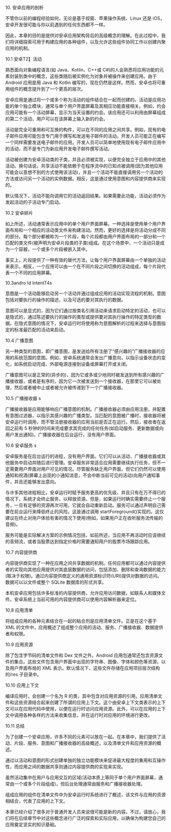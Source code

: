 10\. 安卓应用的剖析

不管你以前的编程经验如何，无论是基于视窗、苹果操作系统、Linux 还是 iOS，安卓开发很可能与你以前遇到的任何东西都不一样。

因此，本章的目的是提供对安卓应用架构背后的高级概念的理解。在此过程中，我们将详细探索可用于构建应用的各种组件，以及允许这些组件协同工作以创建内聚应用的机制。

10.1 安卓T2】活动

熟悉面向对象编程语言(如 Java、Kotlin、C++或 C#)的人会熟悉将应用功能的元素封装到类中的概念，这些类随后被实例化为对象并被操作来创建应用。由于 Android 应用是用 Java 和 Kotlin 编写的，现在仍然是这样。然而，安卓也将可重用组件的概念提升到了一个更高的层次。

安卓应用是通过将一个或多个称为活动的组件结合在一起而创建的。活动是应用功能的单个独立模块，通常与单个用户界面屏幕及其相应功能直接相关。例如，约会应用可能有一个活动屏幕，显示为当天设置的约会。该应用还可以利用由屏幕组成的第二个活动，用户可以在该屏幕上输入新的约会。

活动是完全可重用和可互换的构件，可以在不同的应用之间共享。例如，现有的电子邮件应用可能包含专门用于撰写和发送电子邮件的活动。开发人员可能正在编写一个同样需要发送电子邮件的应用。开发人员可以简单地使用现有电子邮件应用中的活动，而不是专门为新应用开发电子邮件撰写活动。

活动被创建为安卓活动类的子类，并且必须被实现，以便完全独立于应用中的其他活动。换句话说，共享活动不能依赖于在程序流中的已知点被调用(因为其他应用可能会以意想不到的方式使用该活动)，并且一个活动不能直接调用另一个活动的方法或访问另一个活动的实例数据。相反，这是通过使用意图和内容提供商来实现的。

默认情况下，活动不能向调用它的活动返回结果。如果需要此功能，活动必须作为发起活动的子活动专门启动。

10.2 安卓碎片

如上所述，活动通常表示应用中的单个用户界面屏幕。一种选择是使用单个用户界面布局和一个相应的活动类文件来构建活动。然而，更好的选择是将活动分成不同的部分。每个部分都被称为一个片段，每个片段都由用户界面布局的一部分和一个匹配的类文件(被声明为安卓片段类的子类)组成。在这个场景中，一个活动只是成为一个容器，一个或多个片段被嵌入其中。

事实上，片段提供了一种有效的替代方法，让每个用户界面屏幕由一个单独的活动来表示。相反，一个应用可以由一个在不同片段之间切换的活动组成，每个片段代表一个不同的应用屏幕。

10.3andro Id IntentT4s

意图是一个活动能够启动另一个活动并通过组成应用的活动实现流程的机制。意图包括对要执行的操作的描述，以及可选的要对其执行的数据。

意图可以是显式的，因为它们通过按类名引用活动来请求启动特定的活动，也可以是隐式的，通过陈述要执行的操作的类型或提供要对其执行操作的特定类型的数据。在隐式意图的情况下，安卓运行时将使用称为意图解析的过程来选择与意图指定的标准最匹配的活动来启动。

10.4 广播意图

另一种类型的意图，即广播意图，是发送给所有注册了“感兴趣的”广播接收器的应用的系统范围的意图。例如，安卓系统通常会发出广播意向，以指示设备状态的变化，如系统启动完成、外部电源连接到设备或屏幕打开或关闭。

广播意图可以是正常的(异步的)，因为它或多或少地同时被发送到所有感兴趣的广播接收器，或者是有序的，因为它一次被发送到一个接收器，在那里它可以被处理，然后或者被中止或者被允许被传递到下一个广播接收器。

10.5 广播接收器 s

广播接收器是应用能够响应广播意图的机制。广播接收器必须由应用注册，并配置有意图过滤器，以指示其感兴趣的广播类型。当匹配的意图被广播时，接收器将被安卓运行时调用，而不管注册接收器的应用当前是否正在运行。然后，接收者在返回之前有 5 秒钟的时间来完成要求其完成的任何任务(如启动服务、更新数据或向用户发出通知)。广播接收器在后台运行，没有用户界面。

10.6 安卓服务 s

安卓服务是在后台运行的进程，没有用户界面。它们可以从活动、广播接收器或其他服务中启动并随后进行管理。安卓服务非常适合应用需要继续执行任务，但不一定需要用户界面对用户可见的情况。尽管服务缺乏用户界面，但它们仍然可以使用通知和祝酒(屏幕上出现的小通知消息，不会中断当前可见的活动)向用户通知事件，并且还能够发出意向。

与许多其他进程相比，安卓运行时赋予服务更高的优先级，并且只有在万不得已的情况下，系统才会终止服务，以释放资源。但是，如果运行时确实需要终止一个服务，一旦有足够的资源再次可用，它就会自动重新启动。服务可以通过声明自己需要在前台运行来降低终止的风险。这是通过调用 startForeground()实现的。这仅建议在终止对用户体验有害的情况下使用(例如，如果用户正在收听服务流传输的音频)。

服务可能是实际解决方案的示例情况包括，如前所述，当应用不再活动时应该继续的音频流，或者当股票达到指定价格时需要通知用户的股票市场跟踪应用。

10.7 内容提供商

内容提供商实现了一种在应用之间共享数据的机制。任何应用都可以通过内容提供者的实现向其他应用提供对其底层数据的访问，包括添加、删除和查询数据的能力(取决于权限)。通过内容提供商定义的通用资源标识符(URI)提供对数据的访问。数据可以以文件或整个 SQLite 数据库的形式共享。

本机安卓应用包括许多标准的内容提供商，允许应用访问数据，如联系人和媒体文件。安卓系统上当前可用的内容提供商可以使用内容解析器来定位。

10.8 应用清单

将组成应用的各种元素结合在一起的粘合剂是应用清单文件。正是在这个基于 XML 的文件中，应用概述了组成整个应用的活动、服务、广播接收器、数据提供者和权限。

10.9 应用资源

除了包含字节码的清单文件和 Dex 文件之外，Android 应用包通常还包含资源文件的集合。这些文件包含用户界面中出现的字符串、图像、字体和颜色等资源，以及用户界面布局的 XML 表示。默认情况下，这些文件存储在应用项目层次结构的/res 子目录中。

10.10 应用上下文

编译应用时，会创建一个名为 R 的类，其中包含对应用资源的引用。应用清单文件和这些资源结合起来创建了所谓的应用上下文。这个由安卓上下文类表示的上下文可以在应用代码中使用，以便在运行时访问应用资源。此外，可以在应用的上下文中调用各种各样的方法来收集信息，并在运行时对应用的环境进行更改。

10.11 总结

为了创建一个安卓应用，许多不同的元素可以放在一起。在本章中，我们提供了活动、片段、服务、意图和广播接收器的高级概述，以及清单文件和应用资源的概述。

通过以活动和意图的形式创建单独的独立功能模块来促进最大程度的重用和互操作性，而应用之间的数据共享则通过内容提供商的实现来实现。

虽然活动集中在用户与应用交互的区域(活动本质上等同于单个用户界面屏幕，通常由一个或多个片段组成)，但后台处理通常由服务和广播接收器处理。

组成应用的组件在清单文件中为安卓运行时系统进行了概述，该文件与应用的资源相结合，代表了应用的上下文。

本章已经介绍了很多对于普通开发人员来说很可能是新的内容。不过，请放心，我们将在后续章节中对这些概念进行广泛的探索和实际应用，以确保为构建您自己的应用奠定坚实的知识基础。